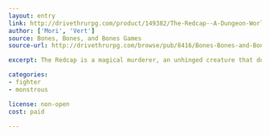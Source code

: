 ```yaml
---
layout: entry
link: http://drivethrurpg.com/product/149382/The-Redcap--A-Dungeon-World-Playbook
author: ['Mori', 'Vert']
source: Bones, Bones, and Bones Games
source-url: http://drivethrurpg.com/browse/pub/8416/Bones-Bones-and-Bones-Games

excerpt: The Redcap is a magical murderer, an unhinged creature that delights in death and doesn't have to play by the rules that govern reality. If you're looking for a damage-dealer with a fey twist, the Redcap is for you.

categories:
- fighter
- monstrous

license: non-open
cost: paid

---
```

